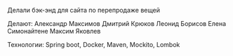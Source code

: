 Делали бэк-энд для сайта по перепродаже вещей 

Делают:
Александр Максимов
Дмитрий Крюков
Леонид Борисов
Елена Симонайтене
Максим Яковлев

Технологии:
Spring boot,
Docker,
Maven,
Mockito,
Lombok

